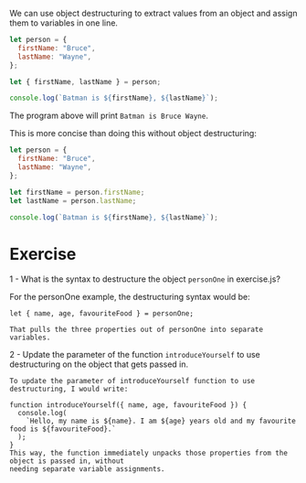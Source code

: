 We can use object destructuring to extract values from an object and assign them to variables in one line.

```js
let person = {
  firstName: "Bruce",
  lastName: "Wayne",
};

let { firstName, lastName } = person;

console.log(`Batman is ${firstName}, ${lastName}`);
```

The program above will print `Batman is Bruce Wayne`.

This is more concise than doing this without object destructuring:

```js
let person = {
  firstName: "Bruce",
  lastName: "Wayne",
};

let firstName = person.firstName;
let lastName = person.lastName;

console.log(`Batman is ${firstName}, ${lastName}`);
```

# Exercise

1 - What is the syntax to destructure the object `personOne` in exercise.js?

For the personOne example, the destructuring syntax would be:

```
let { name, age, favouriteFood } = personOne;

That pulls the three properties out of personOne into separate variables.

```
2 - Update the parameter of the function `introduceYourself` to use destructuring on the object that gets passed in.

```
To update the parameter of introduceYourself function to use destructuring, I would write:

function introduceYourself({ name, age, favouriteFood }) {
  console.log(
    `Hello, my name is ${name}. I am ${age} years old and my favourite food is ${favouriteFood}.`
  );
}
This way, the function immediately unpacks those properties from the object is passed in, without 
needing separate variable assignments.

```
